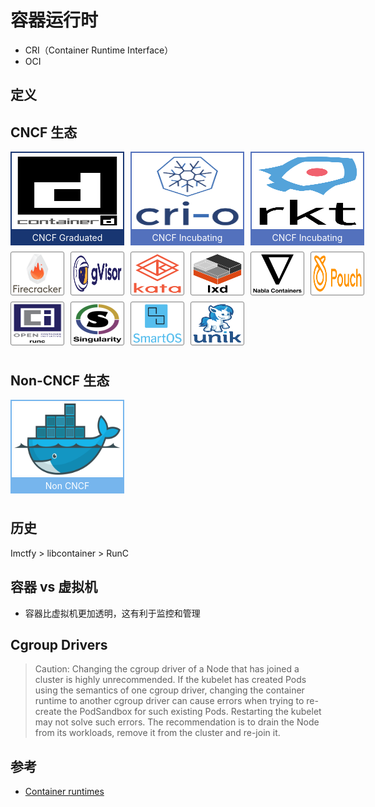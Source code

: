 # 容器运行时

* CRI（Container Runtime Interface）
* OCI

## 定义

## CNCF 生态

<style type="text/css">
    .wrapper {
        width: 576px;
    }

    .link {
        display: inline-block
    }

    .noncncf, .graduated, .incubating {
        cursor: pointer;
        position: relative;
        float: left;
        width: 178px;
        height: 146px;
        margin-right: 10px;
        margin-bottom: 10px
    }

    .graduated {
        border: 2px solid rgb(24, 54, 114)
    }

    .incubating {
        border: 2px solid rgb(83, 113, 189);
    }

    .noncncf {
        border: 2px solid rgb(118, 181, 237);
    }

    .graduated-img, .incubating-img, .noncncf-img {
        width: 170px;
        height: 114px;
        margin: 2px;
        padding: 2px
    }

    .graduated-tips, .incubating-tips, .noncncf-tips {
        position: absolute;
        left: 0px;
        right: 0px;
        bottom: 0px;
        height: 24px;
        text-align: center;
        color: white;
        font-size: 14px;
        line-height: 28px
    }

    .graduated-tips {
        background: rgb(24, 54, 114);
    }

    .incubating-tips {
        background: rgb(83, 113, 189);
    }

    .noncncf-tips {
        background: rgb(118, 181, 237);
    }

    .sandbox {
        cursor: pointer;
        position: relative;
        float: left;
        width: 86px;
        height: 70px;
        margin-right: 10px;
        margin-bottom: 10px;
    }

    .sandbox-img {
        width: 80px;
        height: 64px;
        padding: 2px;
        border: 1px solid grey;
        border-radius: 3px;
    }

    .sandbox-img-none {
        background: rgb(238, 238, 238);
        cursor: default
    }
</style>

<div class="wrapper">
    <div class="graduated">
        <a href="containerd/README.md" class="link">
            <img src=".images/logos/containerd.svg" class="graduated-img">
            <div class="graduated-tips">CNCF Graduated</div>
        </a>
    </div>
    <div class="incubating">
        <a href="cri-o/README.md" class="link">
            <img src=".images/logos/cri-o.svg" class="incubating-img">
            <div class="incubating-tips">CNCF Incubating</div>
        </a>
    </div>
    <div class="incubating">
        <a href="rkt/README.md" class="link">
            <img src=".images/logos/rkt.svg" class="incubating-img">
            <div class="incubating-tips">CNCF Incubating</div>
        </a>
    </div>
    <div class="sandbox">
        <a href="firecracker/README.md" class="link">
            <img src=".images/logos/firecracker.svg" class="sandbox-img">
        </a>
    </div>
    <div class="sandbox">
        <a href="g-visor/README.md" class="link">
            <img src=".images/logos/g-visor.svg" class="sandbox-img">
        </a>
    </div>
    <div class="sandbox">
        <a href="kata-containers/README.md" class="link">
            <img src=".images/logos/kata-containers.svg" class="sandbox-img">
        </a>
    </div>
    <div class="sandbox">
        <a href="lxd/README.md" class="link">
            <img src=".images/logos/lxd.svg" class="sandbox-img">
        </a>
    </div>
    <div class="sandbox">
        <a href="nabla-containers/README.md" class="link">
            <img src=".images/logos/nabla-containers.svg" class="sandbox-img">
        </a>
    </div>
    <div class="sandbox">
        <a href="pouch/README.md" class="link">
            <img src=".images/logos/pouch.svg" class="sandbox-img">
        </a>
    </div>
    <div class="sandbox">
        <a href="runc/README.md" class="link">
            <img src=".images/logos/runc.svg" class="sandbox-img">
        </a>
    </div>
    <div class="sandbox">
        <a href="singularity/README.md" class="link">
            <img src=".images/logos/singularity.svg" class="sandbox-img">
        </a>
    </div>
    <div class="sandbox">
        <a href="smart-os/README.md" class="link">
            <img src=".images/logos/smart-os.svg" class="sandbox-img">
        </a>
    </div>
    <div class="sandbox">
        <a href="unik/README.md" class="link">
            <img src=".images/logos/unik.svg" class="sandbox-img">
        </a>
    </div>
    <div style="clear:both"></div>
</div>

## Non-CNCF 生态

<div class="wrapper">
    <div class="noncncf">
        <a href="~docker/README.md" class="link">
            <img src=".images/logos/docker.svg" class="noncncf-img">
            <div class="noncncf-tips">Non CNCF</div>
        </a>
    </div>
    <div style="clear:both"></div>
</div>

## 历史

Imctfy > libcontainer > RunC

## 容器 vs 虚拟机

* 容器比虚拟机更加透明，这有利于监控和管理

## Cgroup Drivers

<!--
When systemd is chosen as the init system for a Linux distribution, the init process generates and consumes a root control group (cgroup) and acts as a cgroup manager. Systemd has a tight integration with cgroups and will allocate cgroups per process. It’s possible to configure your container runtime and the kubelet to use cgroupfs. Using cgroupfs alongside systemd means that there will then be two different cgroup managers.

Control groups are used to constrain resources that are allocated to processes. A single cgroup manager will simplify the view of what resources are being allocated and will by default have a more consistent view of the available and in-use resources. When we have two managers we end up with two views of those resources. We have seen cases in the field where nodes that are configured to use cgroupfs for the kubelet and Docker, and systemd for the rest of the processes running on the node becomes unstable under resource pressure.

Changing the settings such that your container runtime and kubelet use systemd as the cgroup driver stabilized the system. Please note the native.cgroupdriver=systemd option in the Docker setup below.
-->

> Caution: Changing the cgroup driver of a Node that has joined a cluster is highly unrecommended. If the kubelet has created Pods using the semantics of one cgroup driver, changing the container runtime to another cgroup driver can cause errors when trying to re-create the PodSandbox for such existing Pods. Restarting the kubelet may not solve such errors. The recommendation is to drain the Node from its workloads, remove it from the cluster and re-join it.


## 参考

* [Container runtimes](https://kubernetes.io/docs/setup/production-environment/container-runtimes/)
